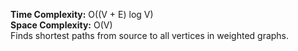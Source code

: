 **Time Complexity:** O((V + E) log V)  
**Space Complexity:** O(V)  
Finds shortest paths from source to all vertices in weighted graphs.